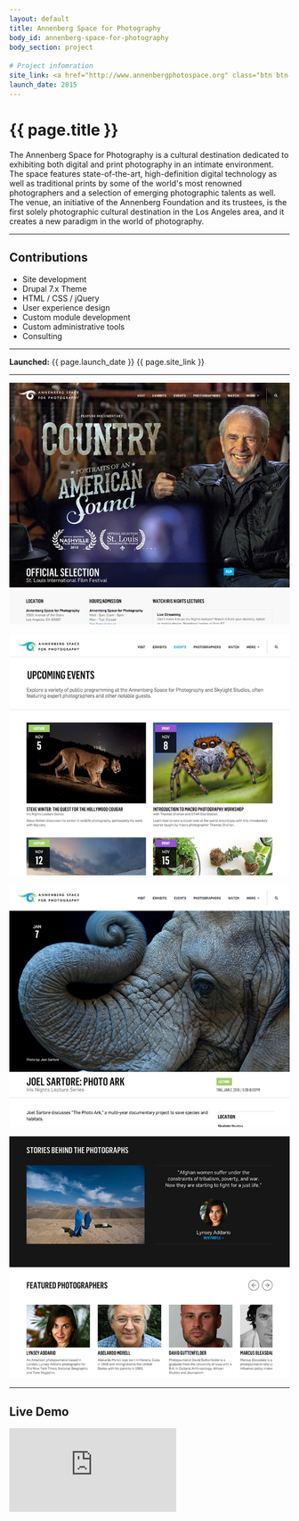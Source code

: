 ```yaml
---
layout: default
title: Annenberg Space for Photography
body_id: annenberg-space-for-photography
body_section: project

# Project infomration
site_link: <a href="http://www.annenbergphotospace.org" class="btn btn-launch">View site</a>
launch_date: 2015
---
```


# {{ page.title }}

The Annenberg Space for Photography is a cultural destination dedicated to exhibiting both digital and print photography in an intimate environment. The space features state-of-the-art, high-definition digital technology as well as traditional prints by some of the world's most renowned photographers and a selection of emerging photographic talents as well. The venue, an initiative of the Annenberg Foundation and its trustees, is the first solely photographic cultural destination in the Los Angeles area, and it creates a new paradigm in the world of photography.

---

## Contributions

* Site development
* Drupal 7.x Theme
* HTML / CSS / jQuery
* User experience design
* Custom module development
* Custom administrative tools
* Consulting

---

**Launched:** {{ page.launch_date }} {{ page.site_link }}

---

![Home](screenshots/home.jpg)

![Events](screenshots/events.jpg)

![Event](screenshots/event.jpg)

![Carousel](screenshots/carousel.jpg)

---

## Live Demo

<div class='embed-container'><iframe src='http://www.annenbergphotospace.org' style='border:0'></iframe></div>

